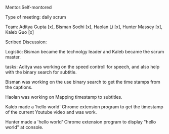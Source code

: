 Mentor:Self-montored 

Type of meeting: daily scrum

Team: Aditya Gupta [x], Bisman Sodhi [x], Haolan Li [x], Hunter Massey [x], Kaleb Guo [x]



Scribed Discussion:

Logistic:
Bisman became the technolgy leader and Kaleb became the scrum master.


tasks: 
Aditya was working on the speed controll for speech, and also help with the binary search for subtitle.

Bisman was working on  the use binary search to get the time stamps from the captions.

Haolan was working on Mapping timestamp to subtitles.

Kaleb made a 'hello world' Chrome extension program to get the timestamp of the current Youtube video and was work.

Hunter  made a 'hello world' Chrome extension program to display "hello world" at console.
